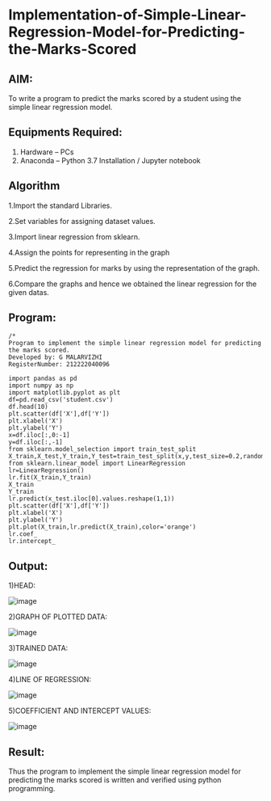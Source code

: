 # Implementation-of-Simple-Linear-Regression-Model-for-Predicting-the-Marks-Scored

## AIM:
To write a program to predict the marks scored by a student using the simple linear regression model.

## Equipments Required:
1. Hardware – PCs
2. Anaconda – Python 3.7 Installation / Jupyter notebook

## Algorithm
1.Import the standard Libraries.

2.Set variables for assigning dataset values.

3.Import linear regression from sklearn.

4.Assign the points for representing in the graph

5.Predict the regression for marks by using the representation of the graph.

6.Compare the graphs and hence we obtained the linear regression for the given datas.

## Program:
```
/*
Program to implement the simple linear regression model for predicting the marks scored.
Developed by: G MALARVIZHI
RegisterNumber: 212222040096

import pandas as pd
import numpy as np
import matplotlib.pyplot as plt
df=pd.read_csv('student.csv')
df.head(10)
plt.scatter(df['X'],df['Y'])
plt.xlabel('X')
plt.ylabel('Y')
x=df.iloc[:,0:-1]
y=df.iloc[:,-1]
from sklearn.model_selection import train_test_split
X_train,X_test,Y_train,Y_test=train_test_split(x,y,test_size=0.2,random_state=0)
from sklearn.linear_model import LinearRegression
lr=LinearRegression()
lr.fit(X_train,Y_train)
X_train
Y_train
lr.predict(x_test.iloc[0].values.reshape(1,1))
plt.scatter(df['X'],df['Y'])
plt.xlabel('X')
plt.ylabel('Y')
plt.plot(X_train,lr.predict(X_train),color='orange')
lr.coef_
lr.intercept_
```

## Output:

1)HEAD:

![image](https://github.com/22008650/Implementation-of-Simple-Linear-Regression-Model-for-Predicting-the-Marks-Scored/assets/122548204/23e2ae8d-92ec-458c-912d-1c9a3ad2e86c)

2)GRAPH OF PLOTTED DATA:

![image](https://github.com/22008650/Implementation-of-Simple-Linear-Regression-Model-for-Predicting-the-Marks-Scored/assets/122548204/ee05f108-4294-44db-a552-4c4f433c1f56)

3)TRAINED DATA:

![image](https://github.com/22008650/Implementation-of-Simple-Linear-Regression-Model-for-Predicting-the-Marks-Scored/assets/122548204/c5bd439a-3bb9-40e0-ad56-14f1161a8f4a)

4)LINE OF REGRESSION:

![image](https://github.com/22008650/Implementation-of-Simple-Linear-Regression-Model-for-Predicting-the-Marks-Scored/assets/122548204/1ba98bc8-9b54-4c8d-9274-f311a20e1791)

5)COEFFICIENT AND INTERCEPT VALUES:

![image](https://github.com/22008650/Implementation-of-Simple-Linear-Regression-Model-for-Predicting-the-Marks-Scored/assets/122548204/a498a799-fbfd-4364-86ae-adcb1437b36b)

## Result:
Thus the program to implement the simple linear regression model for predicting the marks scored is written and verified using python programming.

